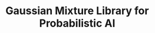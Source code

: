 ---
layout: page
title: Gaussian Mixture Library for Probabilistic AI
# description: Click on the Title for Complete Description
img: assets/img/software_package.jpg
redirect: assets/pdf/gaussian_mixture_package.pdf
importance: 1
category: BSc/MSc Theses
related_publications: true
---